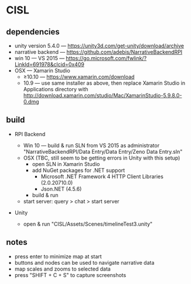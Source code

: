 # CISL

## dependencies
* unity version 5.4.0 — https://unity3d.com/get-unity/download/archive
* narrative backend — https://github.com/adebis/NarrativeBackendRPI
* win 10 — VS 2015 — https://go.microsoft.com/fwlink/?LinkId=691978&clcid=0x409
* OSX — Xamarin Studio
  * ≥10.10  — https://www.xamarin.com/download
  * 10.9 — use same installer as above, then replace Xamarin Studio in Applications directory with http://download.xamarin.com/studio/Mac/XamarinStudio-5.9.8.0-0.dmg

## build

* RPI Backend
  * Win 10 — build & run SLN from VS 2015 as administrator "NarrativeBackendRPI/Data Entry/Data Entry/Zeno Data Entry.sln"
  * OSX (TBC, still seem to be getting errors in Unity with this setup)
    * open SLN in Xamarin Studio
    * add NuGet packages for .NET support
      * Microsoft .NET Framework 4 HTTP Client Libraries (2.0.20710.0)
      * Json.NET (4.5.6)
    * build & run
  * start server: query > chat > start server

* Unity
  * open & run "CISL/Assets/Scenes/timelineTest3.unity"

## notes
* press enter to minimize map at start
* buttons and nodes can be used to navigate narrative data
* map scales and zooms to selected data
* press "SHIFT + C + S" to capture screenshots
